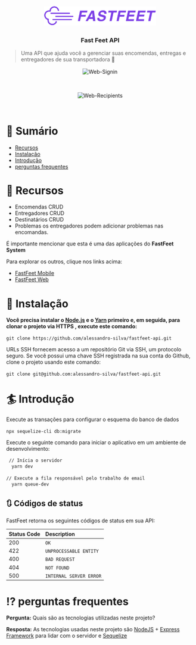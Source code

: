 <h1 align="center">
  <img alt="FastFeet" title="FastFeet" src=".github/logo.png" width="300px" />
</h1>

<h3 align="center">
  Fast Feet API
</h3>

> Uma API que ajuda você a gerenciar suas encomendas, entregas e entregadores de sua transportadora :rocket:

<p align="center">
  <img align="center" src="https://i.ibb.co/jwyt10w/fastfeetlogin.png" alt="Web-Signin" border="0">
</p>
<br>
<p align="center">
  <img align="center" src="https://i.ibb.co/FB4rJQ5/pagefast.png" alt="Web-Recipients" border="0">
</p>
<br>

# :scroll: Sumário

* [Recursos](#rocket-features)
* [Instalação](#construction_worker-installation)
* [Introdução](#runner-getting-started)
* [perguntas frequentes](#postbox-faq)

# :dart: Recursos

* Encomendas CRUD
* Entregadores CRUD
* Destinatários CRUD
* Problemas os entregadores podem adicionar problemas nas encomandas.

É importante mencionar que esta é uma das aplicações do **FastFeet System**

Para explorar os outros, clique nos links acima:
- [FastFeet Mobile](https://github.com/alessandro-silva/fastfeet-mobile)
- [FastFeet Web](https://github.com/alessandro-silva/fastfeet-web)

# :wrench: Instalação

**Você precisa instalar o [Node.js](https://nodejs.org/en/download/) e o [Yarn](https://yarnpkg.com/) primeiro e, em seguida, para clonar o projeto via HTTPS , execute este comando:**

```git clone https://github.com/alessandro-silva/fastfeet-api.git```

URLs SSH fornecem acesso a um repositório Git via SSH, um protocolo seguro. Se você possui uma chave SSH registrada na sua conta do Github, clone o projeto usando este comando:

```git clone git@github.com:alessandro-silva/fastfeet-api.git```


# :surfer: Introdução

Execute as transações para configurar o esquema do banco de dados

```npx sequelize-cli db:migrate```

Execute o seguinte comando para iniciar o aplicativo em um ambiente de desenvolvimento:

```
 // Inícia o servidor
  yarn dev

// Execute a fila responsável pelo trabalho de email
  yarn queue-dev
```

## :arrows_clockwise: Códigos de status

FastFeet retorna os seguintes códigos de status em sua API:

| Status Code | Description |
| :--- | :--- |
| 200 | `OK` |
| 422 | `UNPROCESSABLE ENTITY` |
| 400 | `BAD REQUEST` |
| 404 | `NOT FOUND` |
| 500 | `INTERNAL SERVER ERROR` |

# :interrobang: perguntas frequentes

**Pergunta:** Quais são as tecnologias utilizadas neste projeto?

**Resposta:** As tecnologias usadas neste projeto são [NodeJS](https://nodejs.org/en/) + [Express Framework](http://expressjs.com/en/) para lidar com o servidor e [Sequelize](https://sequelize.org/)
